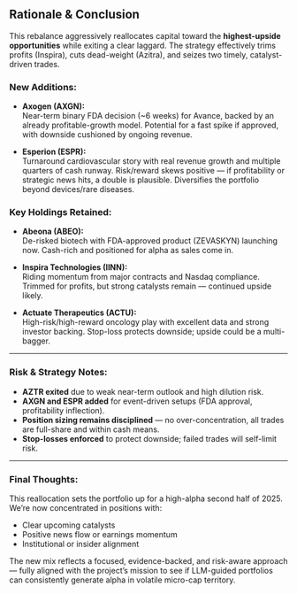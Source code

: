 ## Rationale & Conclusion

This rebalance aggressively reallocates capital toward the **highest-upside opportunities** while exiting a clear laggard. The strategy effectively trims profits (Inspira), cuts dead-weight (Azitra), and seizes two timely, catalyst-driven trades.

### New Additions:
- **Axogen (AXGN):**  
  Near-term binary FDA decision (~6 weeks) for Avance, backed by an already profitable-growth model. Potential for a fast spike if approved, with downside cushioned by ongoing revenue.

- **Esperion (ESPR):**  
  Turnaround cardiovascular story with real revenue growth and multiple quarters of cash runway. Risk/reward skews positive — if profitability or strategic news hits, a double is plausible. Diversifies the portfolio beyond devices/rare diseases.

### Key Holdings Retained:
- **Abeona (ABEO):**  
  De-risked biotech with FDA-approved product (ZEVASKYN) launching now. Cash-rich and positioned for alpha as sales come in.

- **Inspira Technologies (IINN):**  
  Riding momentum from major contracts and Nasdaq compliance. Trimmed for profits, but strong catalysts remain — continued upside likely.

- **Actuate Therapeutics (ACTU):**  
  High-risk/high-reward oncology play with excellent data and strong investor backing. Stop-loss protects downside; upside could be a multi-bagger.

---

### Risk & Strategy Notes:
- **AZTR exited** due to weak near-term outlook and high dilution risk.
- **AXGN and ESPR added** for event-driven setups (FDA approval, profitability inflection).
- **Position sizing remains disciplined** — no over-concentration, all trades are full-share and within cash means.
- **Stop-losses enforced** to protect downside; failed trades will self-limit risk.

---

### Final Thoughts:
This reallocation sets the portfolio up for a high-alpha second half of 2025. We’re now concentrated in positions with:
- Clear upcoming catalysts  
- Positive news flow or earnings momentum  
- Institutional or insider alignment  

The new mix reflects a focused, evidence-backed, and risk-aware approach — fully aligned with the project’s mission to see if LLM-guided portfolios can consistently generate alpha in volatile micro-cap territory.
